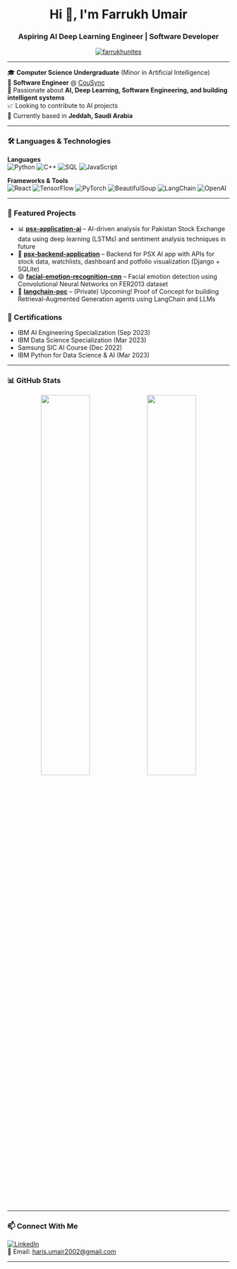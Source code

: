 
<h1 align="center">Hi 👋, I'm Farrukh Umair</h1>
<h3 align="center">Aspiring AI Deep Learning Engineer | Software Developer</h3>

<p align="center">
  <a href="https://github.com/farrukhunites" target="_blank">
    <img src="https://komarev.com/ghpvc/?username=farrukhunites&label=Profile%20views&color=0e75b6&style=flat" alt="farrukhunites" />
  </a>
</p>

---

🎓 **Computer Science Undergraduate** (Minor in Artificial Intelligence)  
💼 **Software Engineer** @ [CouSync](https://cousync.tech/)  
🧠 Passionate about **AI, Deep Learning, Software Engineering, and building intelligent systems**  
📈 Looking to contribute to AI projects  
📍 Currently based in **Jeddah, Saudi Arabia**

---

### 🛠️ Languages & Technologies

**Languages**  
![Python](https://img.shields.io/badge/Python-3670A0?style=flat&logo=python&logoColor=white)
![C++](https://img.shields.io/badge/C++-00599C?style=flat&logo=c%2B%2B&logoColor=white)
![SQL](https://img.shields.io/badge/SQL-4479A1?style=flat&logo=postgresql&logoColor=white)
![JavaScript](https://img.shields.io/badge/JavaScript-F7DF1E?style=flat&logo=javascript&logoColor=black)

**Frameworks & Tools**  
![React](https://img.shields.io/badge/React-61DAFB?style=flat&logo=react&logoColor=black)
![TensorFlow](https://img.shields.io/badge/TensorFlow-FF6F00?style=flat&logo=tensorflow&logoColor=white)
![PyTorch](https://img.shields.io/badge/PyTorch-EE4C2C?style=flat&logo=pytorch&logoColor=white)
![BeautifulSoup](https://img.shields.io/badge/BeautifulSoup-000000?style=flat&logo=python&logoColor=white)
![LangChain](https://img.shields.io/badge/LangChain-5A3FC0?style=flat&logo=chainlink&logoColor=white)
![OpenAI](https://img.shields.io/badge/OpenAI-412991?style=flat&logo=openai&logoColor=white)

---

### 🚀 Featured Projects

- 📊 [**psx-application-ai**](https://github.com/farrukhunites/psx-application-ai) – AI-driven analysis for Pakistan Stock Exchange data using deep learning (LSTMs) and sentiment analysis techniques in future 
- 🧩 [**psx-backend-application**](https://github.com/farrukhunites/psx-backend-application) – Backend for PSX AI app with APIs for stock data, watchlists, dashboard and potfolio visualization (Django + SQLite)  
- 😄 [**facial-emotion-recognition-cnn**](https://github.com/farrukhunites/facial-emotion-recognition-cnn) – Facial emotion detection using Convolutional Neural Networks on FER2013 dataset  
- 🧠 [**langchain-poc**](https://github.com/farrukhunites/langchain-poc) – (Private) Upcoming! Proof of Concept for building Retrieval-Augmented Generation agents using LangChain and LLMs  


### 📜 Certifications

- IBM AI Engineering Specialization (Sep 2023)  
- IBM Data Science Specialization (Mar 2023)  
- Samsung SIC AI Course (Dec 2022)  
- IBM Python for Data Science & AI (Mar 2023)

---

### 📊 GitHub Stats

<p align="center">
  <img src="https://github-readme-stats.vercel.app/api?username=farrukhunites&show_icons=true&theme=radical" width="47%" />
  <img src="https://github-readme-streak-stats.herokuapp.com?user=farrukhunites&theme=radical" width="47%" />
</p>

---

### 📫 Connect With Me

[![LinkedIn](https://img.shields.io/badge/LinkedIn-blue?style=flat&logo=linkedin&logoColor=white)](https://www.linkedin.com/in/muhammad-farrukh-umair/)  
📩 Email: haris.umair2002@gmail.com

---
